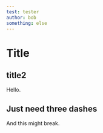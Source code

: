 ```yaml
---
test: tester
author: bob
something: else
---
```


Title
=====

title2
------

Hello.

Just need three dashes
---

And this might break.